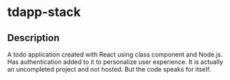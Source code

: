 # tdapp-stack

## Description

A todo application created with React using class component and Node.js. Has authentication added to it to personalize user experience. It is actually an uncompleted project and not hosted. But the code speaks for itself.
